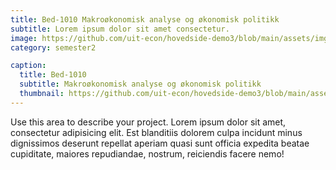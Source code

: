```yaml
---
title: Bed-1010 Makroøkonomisk analyse og økonomisk politikk
subtitle: Lorem ipsum dolor sit amet consectetur.
image: https://github.com/uit-econ/hovedside-demo3/blob/main/assets/img/makro.jpg?raw=true
category: semester2

caption:
  title: Bed-1010
  subtitle: Makroøkonomisk analyse og økonomisk politikk
  thumbnail: https://github.com/uit-econ/hovedside-demo3/blob/main/assets/img/makro.jpg?raw=true
---
```

Use this area to describe your project. Lorem ipsum dolor sit amet, consectetur adipisicing elit. Est blanditiis dolorem culpa incidunt minus dignissimos deserunt repellat aperiam quasi sunt officia expedita beatae cupiditate, maiores repudiandae, nostrum, reiciendis facere nemo!

